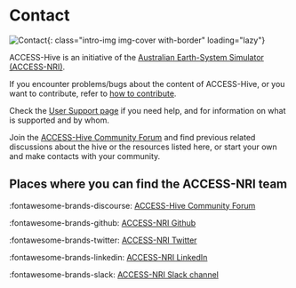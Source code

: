 #  Contact 

![Contact](/assets/contact-img.jpg){: class="intro-img img-cover with-border" loading="lazy"}

ACCESS-Hive is an initiative of the [Australian Earth-System Simulator (ACCESS-NRI)](https://www.access-nri.org.au/about/what-is-access-nri).

If you encounter problems/bugs about the content of ACCESS-Hive, or you want to contribute, refer to [how to contribute](/about/contribute).

Check the [User Support page](/about/user_support) if you need help, and for information on what is supported and by whom.

Join the [ACCESS-Hive Community Forum](https://forum.access-hive.org.au/) and find previous related discussions about the hive or the resources listed here, or start your own and make contacts with your community.

## Places where you can find the ACCESS-NRI team

:fontawesome-brands-discourse: [ACCESS-Hive Community Forum](https://forum.access-hive.org.au/)

:fontawesome-brands-github: [ACCESS-NRI Github](https://github.com/ACCESS-NRI/)

:fontawesome-brands-twitter: [ACCESS-NRI Twitter](https://twitter.com/ACCESS_NRI)

:fontawesome-brands-linkedin: [ACCESS-NRI LinkedIn](https://www.linkedin.com/in/access-nri)
    
:fontawesome-brands-slack: [ACCESS-NRI Slack channel](https://access-nri.slack.com)

[^1]: _"Contact" image source_: [Image by pch.vector](https://www.freepik.com/free-vector/contact-concept-landing-page_5155590.htm#page=5&query=contact%20cartoon&position=6&from_view=search&track=ais) on Freepik
